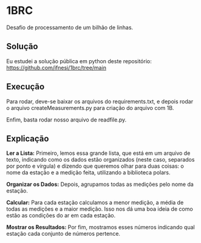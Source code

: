 # 1BRC

Desafio de processamento de um bilhão de linhas.

## Solução

Eu estudei a solução pública em python deste repositório: https://github.com/ifnesi/1brc/tree/main

## Execução

Para rodar, deve-se baixar os arquivos do requirements.txt, e depois rodar o arquivo createMeasurements.py para criação do arquivo com 1B. 

Enfim, basta rodar nosso arquivo de readfile.py.

## Explicação

<b>Ler a Lista:</b> Primeiro, lemos essa grande lista, que está em um arquivo de texto, indicando como os dados estão organizados (neste caso, separados por ponto e vírgula) e dizendo que queremos olhar para duas coisas: o nome da estação e a medição feita, utilizando a biblioteca polars.

<b>Organizar os Dados:</b> Depois, agrupamos todas as medições pelo nome da estação.

<b>Calcular:</b> Para cada estação calculamos a menor medição, a média de todas as medições e a maior medição. Isso nos dá uma boa ideia de como estão as condições do ar em cada estação.

<b>Mostrar os Resultados:</b> Por fim, mostramos esses números indicando qual estação cada conjunto de números pertence.
